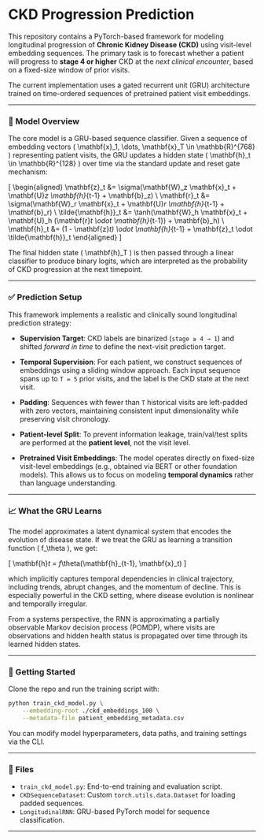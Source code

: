 # CKD Progression Prediction

This repository contains a PyTorch-based framework for modeling longitudinal progression of **Chronic Kidney Disease (CKD)** using visit-level embedding sequences. The primary task is to forecast whether a patient will progress to **stage 4 or higher** CKD at the *next clinical encounter*, based on a fixed-size window of prior visits.

The current implementation uses a gated recurrent unit (GRU) architecture trained on time-ordered sequences of pretrained patient visit embeddings.

---

### 🧠 Model Overview

The core model is a GRU-based sequence classifier. Given a sequence of embedding vectors \( \mathbf{x}_1, \dots, \mathbf{x}_T \in \mathbb{R}^{768} \) representing patient visits, the GRU updates a hidden state \( \mathbf{h}_t \in \mathbb{R}^{128} \) over time via the standard update and reset gate mechanism:

\[
\begin{aligned}
\mathbf{z}_t &= \sigma(\mathbf{W}_z \mathbf{x}_t + \mathbf{U}_z \mathbf{h}_{t-1} + \mathbf{b}_z) \\
\mathbf{r}_t &= \sigma(\mathbf{W}_r \mathbf{x}_t + \mathbf{U}_r \mathbf{h}_{t-1} + \mathbf{b}_r) \\
\tilde{\mathbf{h}}_t &= \tanh(\mathbf{W}_h \mathbf{x}_t + \mathbf{U}_h (\mathbf{r}_t \odot \mathbf{h}_{t-1}) + \mathbf{b}_h) \\
\mathbf{h}_t &= (1 - \mathbf{z}_t) \odot \mathbf{h}_{t-1} + \mathbf{z}_t \odot \tilde{\mathbf{h}}_t
\end{aligned}
\]

The final hidden state \( \mathbf{h}_T \) is then passed through a linear classifier to produce binary logits, which are interpreted as the probability of CKD progression at the next timepoint.

---

### ✅ Prediction Setup

This framework implements a realistic and clinically sound longitudinal prediction strategy:

- **Supervision Target**: CKD labels are binarized (`stage ≥ 4 → 1`) and shifted *forward in time* to define the next-visit prediction target.
  
- **Temporal Supervision**: For each patient, we construct sequences of embeddings using a sliding window approach. Each input sequence spans up to `T = 5` prior visits, and the label is the CKD state at the next visit.

- **Padding**: Sequences with fewer than `T` historical visits are left-padded with zero vectors, maintaining consistent input dimensionality while preserving visit chronology.

- **Patient-level Split**: To prevent information leakage, train/val/test splits are performed at the **patient level**, not the visit level.

- **Pretrained Visit Embeddings**: The model operates directly on fixed-size visit-level embeddings (e.g., obtained via BERT or other foundation models). This allows us to focus on modeling **temporal dynamics** rather than language understanding.

---

### 📈 What the GRU Learns

The model approximates a latent dynamical system that encodes the evolution of disease state. If we treat the GRU as learning a transition function \( f_\theta \), we get:

\[
\mathbf{h}_t = f_\theta(\mathbf{h}_{t-1}, \mathbf{x}_t)
\]

which implicitly captures temporal dependencies in clinical trajectory, including trends, abrupt changes, and the momentum of decline. This is especially powerful in the CKD setting, where disease evolution is nonlinear and temporally irregular.

From a systems perspective, the RNN is approximating a partially observable Markov decision process (POMDP), where visits are observations and hidden health status is propagated over time through its learned hidden states.

---

### 🚀 Getting Started

Clone the repo and run the training script with:

```bash
python train_ckd_model.py \
    --embedding-root ./ckd_embeddings_100 \
    --metadata-file patient_embedding_metadata.csv
```

You can modify model hyperparameters, data paths, and training settings via the CLI.

---

### 📂 Files

- `train_ckd_model.py`: End-to-end training and evaluation script.
- `CKDSequenceDataset`: Custom `torch.utils.data.Dataset` for loading padded sequences.
- `LongitudinalRNN`: GRU-based PyTorch model for sequence classification.

---

